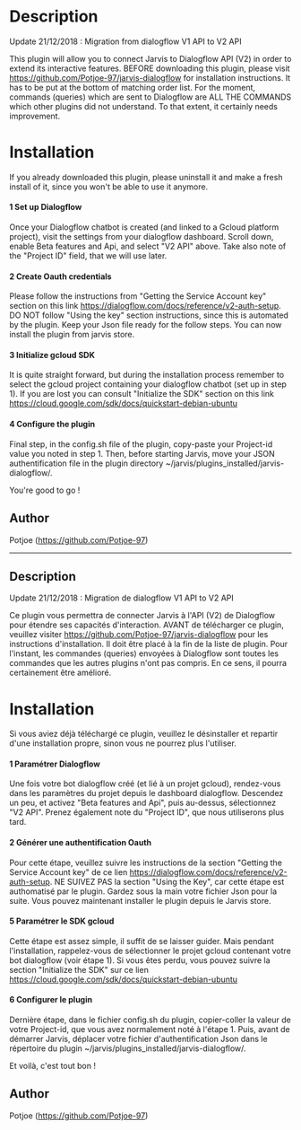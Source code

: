 # Description
Update 21/12/2018 : Migration from dialogflow V1 API to V2 API

This plugin will allow you to connect Jarvis to Dialogflow API (V2) in order to extend its interactive features. 
BEFORE downloading this plugin, please visit https://github.com/Potjoe-97/jarvis-dialogflow for installation instructions. 
It has to be put at the bottom of matching order list.
For the moment, commands (queries) which are sent to Dialogflow are 
ALL THE COMMANDS which other plugins did not understand. 
To that extent, it certainly needs improvement. 

# Installation
If you already downloaded this plugin, please uninstall it and make a fresh install of it, since you won't be able to use it anymore.

  #### 1 Set up Dialogflow
Once your Dialogflow chatbot is created (and linked to a Gcloud platform project), visit the settings from your dialogflow dashboard. Scroll down, enable Beta features and Api, and select "V2 API" above. Take also note of the "Project ID" field, that we will use later.

  #### 2 Create Oauth credentials
Please follow the instructions from "Getting the Service Account key" section on this link https://dialogflow.com/docs/reference/v2-auth-setup. DO NOT follow "Using the key" section instructions, since this is automated by the plugin. 
Keep your Json file ready for the follow steps. 
You can now install the plugin from jarvis store. 

  #### 3 Initialize gcloud SDK
It is quite straight forward, but during the installation process remember to select the gcloud project containing your dialogflow chatbot (set up in step 1). If you are lost you can consult "Initialize the SDK" section on this link https://cloud.google.com/sdk/docs/quickstart-debian-ubuntu

  #### 4 Configure the plugin
Final step, in the config.sh file of the plugin, copy-paste your Project-id value you noted in step 1. Then, before starting Jarvis, move your JSON authentification file in the plugin directory ~/jarvis/plugins_installed/jarvis-dialogflow/.

You're good to go !


## Author
Potjoe (https://github.com/Potjoe-97)


-----------------------------------------------------------

  ## Description
Update 21/12/2018 : Migration de dialogflow V1 API to V2 API

Ce plugin vous permettra de connecter Jarvis à l'API (V2) de Dialogflow pour étendre ses capacités d'interaction.
AVANT de télécharger ce plugin, veuillez visiter https://github.com/Potjoe-97/jarvis-dialogflow pour les instructions d'installation. 
Il doit être placé à la fin de la liste de plugin. 
Pour l'instant, les commandes (queries) envoyées à Dialogflow sont
toutes les commandes que les autres plugins n'ont pas compris. 
En ce sens, il pourra certainement être amélioré. 

# Installation
Si vous aviez déjà téléchargé ce plugin, veuillez le désinstaller et repartir d'une installation propre, sinon vous ne pourrez plus l'utiliser. 

  #### 1 Paramétrer Dialogflow
Une fois votre bot dialogflow créé (et lié à un projet gcloud), rendez-vous dans les paramètres du projet depuis le dashboard dialogflow. Descendez un peu, et activez "Beta features and Api", puis au-dessus, sélectionnez "V2 API". Prenez également note du "Project ID", que nous utiliserons plus tard.

  #### 2 Générer une authentification Oauth
Pour cette étape, veuillez suivre les instructions de la section "Getting the Service Account key" de ce lien https://dialogflow.com/docs/reference/v2-auth-setup. NE SUIVEZ PAS la section "Using the Key", car cette étape est authomatisé par le plugin. 
Gardez sous la main votre fichier Json pour la suite. 
Vous pouvez maintenant installer le plugin depuis le Jarvis store. 

  #### 5 Paramétrer le SDK gcloud
Cette étape est assez simple, il suffit de se laisser guider. Mais pendant l'installation, rappelez-vous de sélectionner le projet gcloud contenant votre bot dialogflow (voir étape 1). Si vous êtes perdu, vous pouvez suivre la section "Initialize the SDK" sur ce lien https://cloud.google.com/sdk/docs/quickstart-debian-ubuntu

  #### 6 Configurer le plugin
Dernière étape, dans le fichier config.sh du plugin, copier-coller la valeur de votre Project-id, que vous avez normalement noté à l'étape 1. Puis, avant de démarrer Jarvis, déplacer votre fichier d'authentification Json dans le répertoire du plugin ~/jarvis/plugins_installed/jarvis-dialogflow/.

Et voilà, c'est tout bon ! 

  ## Author
Potjoe (https://github.com/Potjoe-97)

